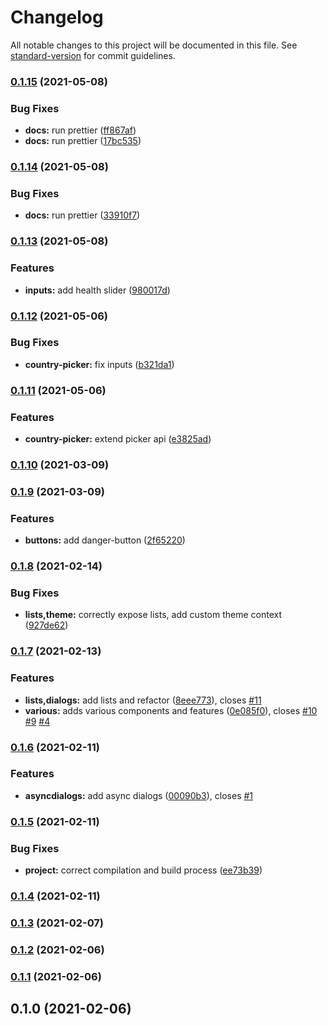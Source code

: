 # Changelog

All notable changes to this project will be documented in this file. See [standard-version](https://github.com/conventional-changelog/standard-version) for commit guidelines.

### [0.1.15](https://github.com/flying-dice/fluentui-toolkit/compare/v0.1.14...v0.1.15) (2021-05-08)


### Bug Fixes

* **docs:** run prettier ([ff867af](https://github.com/flying-dice/fluentui-toolkit/commit/ff867afd6bc03e22a3f8894c58632a43e3983067))
* **docs:** run prettier ([17bc535](https://github.com/flying-dice/fluentui-toolkit/commit/17bc53521aaae6175bc027fc1d1f68cace745faf))

### [0.1.14](https://github.com/flying-dice/fluentui-toolkit/compare/v0.1.13...v0.1.14) (2021-05-08)


### Bug Fixes

* **docs:** run prettier ([33910f7](https://github.com/flying-dice/fluentui-toolkit/commit/33910f74e96ce2f16d5b3b509c234575db10adb9))

### [0.1.13](https://github.com/flying-dice/fluentui-toolkit/compare/v0.1.12...v0.1.13) (2021-05-08)


### Features

* **inputs:** add health slider ([980017d](https://github.com/flying-dice/fluentui-toolkit/commit/980017dd800086927d0932773aa34990d086237c))

### [0.1.12](https://github.com/flying-dice/fluentui-toolkit/compare/v0.1.11...v0.1.12) (2021-05-06)


### Bug Fixes

* **country-picker:** fix inputs ([b321da1](https://github.com/flying-dice/fluentui-toolkit/commit/b321da132b7b6bfe1b976f98a74ee7f38c98572c))

### [0.1.11](https://github.com/flying-dice/fluentui-toolkit/compare/v0.1.10...v0.1.11) (2021-05-06)


### Features

* **country-picker:** extend picker api ([e3825ad](https://github.com/flying-dice/fluentui-toolkit/commit/e3825ad1f4fa7db81ede20b2e7babae300ab23c6))

### [0.1.10](https://github.com/flying-dice/fluentui-toolkit/compare/v0.1.9...v0.1.10) (2021-03-09)

### [0.1.9](https://github.com/flying-dice/fluentui-toolkit/compare/v0.1.8...v0.1.9) (2021-03-09)


### Features

* **buttons:** add danger-button ([2f65220](https://github.com/flying-dice/fluentui-toolkit/commit/2f652200f20f45cf6ba169162139341506520597))

### [0.1.8](https://github.com/flying-dice/fluentui-toolkit/compare/v0.1.7...v0.1.8) (2021-02-14)


### Bug Fixes

* **lists,theme:** correctly expose lists, add custom theme context ([927de62](https://github.com/flying-dice/fluentui-toolkit/commit/927de621d0d190b8c8e8077e7428f291773d32af))

### [0.1.7](https://github.com/flying-dice/fluentui-toolkit/compare/v0.1.6...v0.1.7) (2021-02-13)


### Features

* **lists,dialogs:** add lists and refactor ([8eee773](https://github.com/flying-dice/fluentui-toolkit/commit/8eee7733b90134418ca0e5698722c3482b72bc8b)), closes [#11](https://github.com/flying-dice/fluentui-toolkit/issues/11)
* **various:** adds various components and features ([0e085f0](https://github.com/flying-dice/fluentui-toolkit/commit/0e085f02e983ae1982d91e8f24f7b08b66877864)), closes [#10](https://github.com/flying-dice/fluentui-toolkit/issues/10) [#9](https://github.com/flying-dice/fluentui-toolkit/issues/9) [#4](https://github.com/flying-dice/fluentui-toolkit/issues/4)

### [0.1.6](https://github.com/flying-dice/fluentui-toolkit/compare/v0.1.5...v0.1.6) (2021-02-11)


### Features

* **asyncdialogs:** add async dialogs ([00090b3](https://github.com/flying-dice/fluentui-toolkit/commit/00090b3710697da4f01226b727783bd75d48b592)), closes [#1](https://github.com/flying-dice/fluentui-toolkit/issues/1)

### [0.1.5](https://github.com/flying-dice/fluentui-toolkit/compare/v0.1.4...v0.1.5) (2021-02-11)


### Bug Fixes

* **project:** correct compilation and build process ([ee73b39](https://github.com/flying-dice/fluentui-toolkit/commit/ee73b3938606dd7c2d0acaf4ba10484ca3f47652))

### [0.1.4](https://github.com/flying-dice/fluentui-toolkit/compare/v0.1.3...v0.1.4) (2021-02-11)

### [0.1.3](https://github.com/flying-dice/fluentui-toolkit/compare/v0.1.2...v0.1.3) (2021-02-07)

### [0.1.2](https://github.com/flying-dice/fluentui-toolkit/compare/v0.1.1...v0.1.2) (2021-02-06)

### [0.1.1](https://github.com/flying-dice/fluentui-toolkit/compare/v0.1.0...v0.1.1) (2021-02-06)

## 0.1.0 (2021-02-06)

